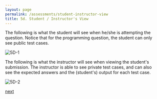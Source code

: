 ```yaml
---
layout: page
permalink: /assessments/student-instructor-view
title: 5d. Student / Instructor's View
---
```


The following is what the student will see when he/she is attempting the question.
Notice that for the programming question, the student can only see public test cases.

![5D-1](/images/5D-1.gif)

The following is what the instructor will see when viewing the student's submission.
The instructor is able to see private test cases, and can also see the expected answers and the (student's) output for each test case.

![5D-2](/images/5D-2.png)

[next](/submissions/grading)